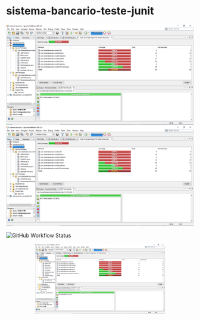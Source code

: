 # sistema-bancario-teste-junit
![](relatorio.png)
![Screenshot](relatorio.png)

![GitHub Workflow Status](https://img.shields.io/github/workflow/status/scharlessouza/sistema-bancario-teste-junit/CI)


<p align="center">
  <img src="https://github.com/ScharlesSouza/sistema-bancario-teste-junit/blob/main/relatorio.PNG?raw=true" width="350" alt="accessibility text">
</p>
